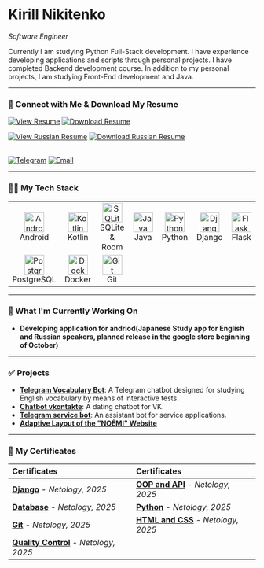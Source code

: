 # Kirill Nikitenko
*Software Engineer*

Currently I am studying Python Full-Stack development. I have experience developing applications and scripts through personal projects. I have completed Backend development course. In addition to my personal projects, I am studying Front-End development and Java. 

---

### 🤝 Connect with Me & Download My Resume


<a href="https://github.com/Kirill-dev01/resume-certificates/blob/master/Nikitenko-Kirill-Resume.pdf" target="_blank"><img src="https://img.shields.io/badge/View_Resume-0077B5?style=for-the-badge&logo=github&logoColor=white" alt="View Resume"/></a>
<a href="https://github.com/Kirill-dev01/resume-certificates/raw/master/Nikitenko-Kirill-Resume.pdf" target="_blank"><img src="https://img.shields.io/badge/Download_Resume-33A6B5?style=for-the-badge&logo=googledocs&logoColor=white" alt="Download Resume"/></a>
<br>

<a href="https://github.com/Kirill-dev01/resume-certificates/blob/master/Никитенко-Кирилл-резюме.pdf" target="_blank"><img src="https://img.shields.io/badge/Посмотреть_Резюме-0077B5?style=for-the-badge&logo=github&logoColor=white" alt="View Russian Resume"/></a>
<a href="https://github.com/Kirill-dev01/resume-certificates/raw/master/Никитенко-Кирилл-резюме.pdf" target="_blank"><img src="https://img.shields.io/badge/Скачать_Резюме-33A6B5?style=for-the-badge&logo=googledocs&logoColor=white" alt="Download Russian Resume"/></a>
<br>
<br>

<a href="https://t.me/@KirillNikitenko89" target="_blank"><img src="https://img.shields.io/badge/Telegram-26A5E4?style=for-the-badge&logo=telegram&logoColor=white" alt="Telegram"/></a>
<a href="mailto:kirill_n89@mail.ru"><img src="https://img.shields.io/badge/Email_Me-D14836?style=for-the-badge&logo=gmail&logoColor=white" alt="Email"/></a>


---

### 👨‍💻 My Tech Stack
<table>
  <tr>
    <td align="center" width="96">
      <a href="#"><img src="https://cdn.jsdelivr.net/gh/devicons/devicon/icons/android/android-plain.svg" width="40" height="40" alt="Android" /></a><br>Android
    </td>
    <td align="center" width="96">
      <a href="#"><img src="https://cdn.jsdelivr.net/gh/devicons/devicon/icons/kotlin/kotlin-original.svg" width="40" height="40" alt="Kotlin" /></a><br>Kotlin
    </td>
     <td align="center" width="96">
      <a href="#"><img src="https://cdn.jsdelivr.net/gh/devicons/devicon/icons/sqlite/sqlite-original.svg" width="40" height="40" alt="SQLite" /></a><br>SQLite & Room
    </td>
    <td align="center" width="96">
      <a href="#"><img src="https://cdn.jsdelivr.net/gh/devicons/devicon/icons/java/java-original.svg" width="40" height="40" alt="Java" /></a><br>Java
    </td>
    <td align="center" width="96">
      <a href="#"><img src="https://cdn.jsdelivr.net/gh/devicons/devicon/icons/python/python-original.svg" width="40" height="40" alt="Python" /></a><br>Python
    </td>
    <td align="center" width="96">
      <a href="#"><img src="https://cdn.jsdelivr.net/gh/devicons/devicon/icons/django/django-plain.svg" width="40" height="40" alt="Django" /></a><br>Django
    </td>
     <td align="center" width="96">
      <a href="#"><img src="https://cdn.jsdelivr.net/gh/devicons/devicon/icons/flask/flask-original.svg" width="40" height="40" alt="Flask" /></a><br>Flask
    </td>
  </tr>
  <tr>
    <td align="center" width="96">
      <a href="#"><img src="https://cdn.jsdelivr.net/gh/devicons/devicon/icons/postgresql/postgresql-original.svg" width="40" height="40" alt="PostgreSQL" /></a><br>PostgreSQL
    </td>
    <td align="center" width="96">
      <a href="#"><img src="https://cdn.jsdelivr.net/gh/devicons/devicon/icons/docker/docker-original.svg" width="40" height="40" alt="Docker" /></a><br>Docker
    </td>
    <td align="center" width="96">
      <a href="#"><img src="https://cdn.jsdelivr.net/gh/devicons/devicon/icons/git/git-original.svg" width="40" height="40" alt="Git" /></a><br>Git
    </td>
    <td align="center" width="96">
      <!-- Empty cell for alignment -->
    </td>
     <td align="center" width="96">
      <!-- Empty cell for alignment -->
    </td>
     <td align="center" width="96">
      <!-- Empty cell for alignment -->
    </td>
    <td align="center" width="96">
      <!-- Empty cell for alignment -->
    </td>
  </tr>
</table>

---

### 🚀 What I'm Currently Working On

* **Developing application for andriod(Japanese Study app for English and Russian speakers, planned release in the google store beginning of October)**

---

### ✅ Projects
* **[Telegram Vocabulary Bot](https://github.com/Kirill-dev01/telbot)**: A Telegram chatbot designed for studying English vocabulary by means of interactive tests.
* **[Chatbot vkontakte](https://github.com/Kirill-dev01/bot_vkontakte/tree/master)**: A dating chatbot for VK.
* **[Telegram service bot](https://github.com/Kirill-dev01/Service_Bot)**: An assistant bot for service applications.
* **[Adaptive Layout of the "NOÉMI" Website]((https://github.com/Kirill-dev01/noemi-project))**

---

### 📜 My Certificates

| Certificates | Certificates |
| :--- | :--- |
| **[Django](https://github.com/Kirill-dev01/resume-certificates/blob/master/Django.pdf)** - *Netology, 2025* | **[OOP and API](https://github.com/Kirill-dev01/resume-certificates/blob/master/OOP-API.pdf)** - *Netology, 2025* |
| **[Database](https://github.com/Kirill-dev01/resume-certificates/blob/master/Database.pdf)** - *Netology, 2025* | **[Python](https://github.com/Kirill-dev01/resume-certificates/blob/master/Python.pdf)** - *Netology, 2025* |
| **[Git](https://github.com/Kirill-dev01/resume-certificates/blob/master/Git.pdf)** - *Netology, 2025* | **[HTML and CSS](https://github.com/Kirill-dev01/resume-certificates/blob/master/HTML%20and%20CSS.pdf)** - *Netology, 2025* |
| **[Quality Control](https://github.com/Kirill-dev01/resume-certificates/blob/master/Сертификат%20участника.%20Контроль%20качества.pdf)** - *Netology, 2025* | |
